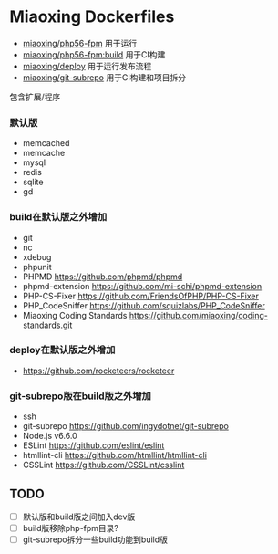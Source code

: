 # Miaoxing Dockerfiles

- [miaoxing/php56-fpm](https://github.com/miaoxing/dockerfiles/blob/master/php-fpm/Dockerfile) 用于运行
- [miaoxing/php56-fpm:build](https://github.com/miaoxing/dockerfiles/blob/master/build/php-fpm/Dockerfile) 用于CI构建
- [miaoxing/deploy](https://github.com/miaoxing/dockerfiles/blob/master/deploy/Dockerfile) 用于运行发布流程
- [miaoxing/git-subrepo](https://github.com/miaoxing/dockerfiles/blob/master/git-subrepo/Dockerfile) 用于CI构建和项目拆分

包含扩展/程序

### 默认版

- memcached
- memcache
- mysql
- redis
- sqlite
- gd

### build在默认版之外增加

- git
- nc
- xdebug
- phpunit
- PHPMD https://github.com/phpmd/phpmd
- phpmd-extension https://github.com/mi-schi/phpmd-extension
- PHP-CS-Fixer https://github.com/FriendsOfPHP/PHP-CS-Fixer
- PHP_CodeSniffer https://github.com/squizlabs/PHP_CodeSniffer
- Miaoxing Coding Standards https://github.com/miaoxing/coding-standards.git

### deploy在默认版之外增加

- https://github.com/rocketeers/rocketeer

### git-subrepo版在build版之外增加

- ssh
- git-subrepo https://github.com/ingydotnet/git-subrepo
- Node.js v6.6.0
- ESLint https://github.com/eslint/eslint
- htmllint-cli https://github.com/htmllint/htmllint-cli
- CSSLint https://github.com/CSSLint/csslint

## TODO

- [ ] 默认版和build版之间加入dev版
- [ ] build版移除php-fpm目录?
- [ ] git-subrepo拆分一些build功能到build版